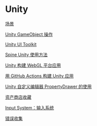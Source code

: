 # Unity
<p id="baM83C5vkJ3btBWDwzic6H">

[场景](./%E5%9C%BA%E6%99%AF/index.md)

</p>

<p id="8vJR2MGrbZdruqoiLhNgp4">

[Unity GameObject 操作](./Unity%20GameObject%20%E6%93%8D%E4%BD%9C/index.md)

</p>

<p id="tEzgY715TvFaz58HNjdtEU">

[Unity UI Toolkit](./Unity%20UI%20Toolkit/index.md)

</p>

<p id="rPDvZ5X6V8B9FQK9sFomXw">

[Spine Unity 使用方法](./Spine%20Unity%20%E4%BD%BF%E7%94%A8%E6%96%B9%E6%B3%95/index.md)

</p>

<p id="sH5HBMvGZtXT7LtkhBNndg">

[Unity 构建 WebGL 平台应用](./Unity%20%E6%9E%84%E5%BB%BA%20WebGL%20%E5%B9%B3%E5%8F%B0%E5%BA%94%E7%94%A8/index.md)

</p>

<p id="7XZ3cKa94KnHzTh4PCW6Ap">

[用 GitHub Actions 构建 Unity 应用](./%E7%94%A8%20GitHub%20Actions%20%E6%9E%84%E5%BB%BA%20Unity%20%E5%BA%94%E7%94%A8/index.md)

</p>

<p id="4yGX5qWnbmykYq8dhoz9vt">

[Unity 自定义编辑器 PropertyDrawer 的使用](./Unity%20%E8%87%AA%E5%AE%9A%E4%B9%89%E7%BC%96%E8%BE%91%E5%99%A8%20PropertyDrawer%20%E7%9A%84%E4%BD%BF%E7%94%A8/index.md)

</p>

<p id="9vhUH17eQXY6omuw3co2Et">

[资产商店收藏](./%E8%B5%84%E4%BA%A7%E5%95%86%E5%BA%97%E6%94%B6%E8%97%8F/index.md)

</p>

<p id="9Vk1LLZf2P2D3dqD5vtZCx">

[Input System：输入系统](./Input%20System%EF%BC%9A%E8%BE%93%E5%85%A5%E7%B3%BB%E7%BB%9F/index.md)

</p>

<p id="953nkP2uyDtheFqS7WazVZ">

[错误收集](./%E9%94%99%E8%AF%AF%E6%94%B6%E9%9B%86/index.md)

</p>

<p id="pKTYSpfdmaKHy1G6jVQgcR">



</p>
